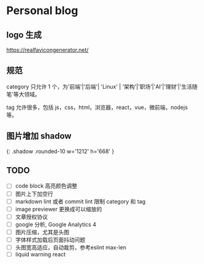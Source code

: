 # Personal blog

## logo 生成

https://realfavicongenerator.net/

## 规范

category 只允许 1 个，为'前端'|'后端'| 'Linux' | '架构'|'职场'|'AI'|'理财'|'生活随笔'等大领域。

tag 允许很多，包括 js，css，html，浏览器，react，vue，微前端，nodejs 等。

## 图片增加 shadow

{: .shadow .rounded-10 w='1212' h='668' }

## TODO

- [ ] code block 高亮颜色调整
- [ ] 图片上下加空行
- [ ] markdown lint 或者 commit lint 限制 category 和 tag
- [ ] image previewer 更换成可以缩放的
- [ ] 文章授权协议
- [ ] google 分析, Google Analytics 4
- [ ] 图片压缩，尤其是头图
- [ ] 字体样式加载后页面抖动问题
- [ ] 头图宽高适应，自动裁剪，参考eslint max-len
- [ ] liquid warning react
